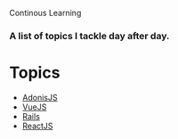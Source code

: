 Continous Learning
<h3>A list of topics I tackle day after day.</h3>

# Topics
- [AdonisJS](/topics/adonisjs.md)
- [VueJS](/topics/vuejs.md)
- [Rails](/topics/rails.md)
- [ReactJS](/topics/reactjs.md)